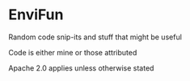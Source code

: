 # EnviFun
Random code snip-its and stuff that might be useful

Code is either mine or those attributed

Apache 2.0 applies unless otherwise stated
